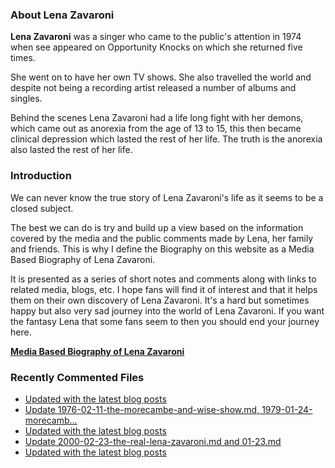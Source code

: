 ### About Lena Zavaroni

<p><strong>Lena Zavaroni</strong> was a singer who came to the public's attention in 1974 when see appeared on Opportunity Knocks on which she returned five times.</p>

<p>She went on to have her own TV shows. She also travelled the world and despite not being a recording artist released a number of albums and singles.</p>

<p>Behind the scenes Lena Zavaroni had a life long fight with her demons, which came out as anorexia from the age of 13 to 15, this then became clinical depression which lasted the rest of her life. The truth is the anorexia also lasted the rest of her life.</p>

### Introduction

<p>We can never know the true story of Lena Zavaroni's life as it seems to be a closed subject.</p>

<p>The best we can do is try and build up a view based on the information covered by the media and the public comments made by Lena, her family and friends. This is why I define the Biography on this website as a Media Based Biography of Lena Zavaroni.</p>

<p>It is presented as a series of short notes and comments along with links to related media, blogs, etc. I hope fans will find it of interest and that it helps them on their own discovery of Lena Zavaroni. It's a hard but sometimes happy but also very sad journey into the world of Lena Zavaroni. If you want the fantasy Lena that some fans seem to then you should end your journey here.</p>

<a href="https://fanzoflenazavaroni.github.io/biography/lena-zavaroni/"><strong>Media Based Biography of Lena Zavaroni</strong></a>

### Recently Commented Files

<!-- BLOG-POST-LIST:START -->
- [Updated with the latest blog posts](https://github.com/FanzOfLenaZavaroni/fanzoflenazavaroni.github.io/commit/0880ecddf5ef4156ba647725af83428492e1e8e2)
- [Update 1976-02-11-the-morecambe-and-wise-show.md, 1979-01-24-morecamb…](https://github.com/FanzOfLenaZavaroni/fanzoflenazavaroni.github.io/commit/3783becd04bae669c5812825730e40dc579d31a2)
- [Updated with the latest blog posts](https://github.com/FanzOfLenaZavaroni/fanzoflenazavaroni.github.io/commit/ef923ab960af360e00936e8fd936659f2c025091)
- [Update 2000-02-23-the-real-lena-zavaroni.md and 01-23.md](https://github.com/FanzOfLenaZavaroni/fanzoflenazavaroni.github.io/commit/8593c9480409f8a849a3c24cd6106f30ffcc0db1)
- [Updated with the latest blog posts](https://github.com/FanzOfLenaZavaroni/fanzoflenazavaroni.github.io/commit/0596686826578fc958fb32b3f5459cca6c6edf5e)
<!-- BLOG-POST-LIST:END -->
